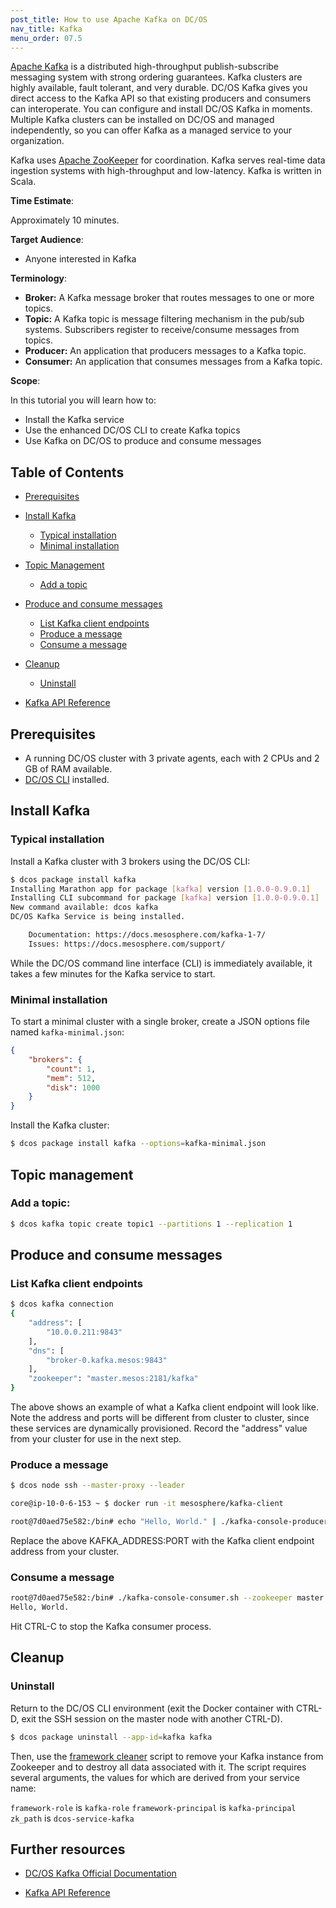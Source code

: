 ```yaml
---
post_title: How to use Apache Kafka on DC/OS
nav_title: Kafka
menu_order: 07.5
---
```


[Apache Kafka](https://kafka.apache.org/) is a distributed high-throughput publish-subscribe messaging system with strong ordering guarantees. Kafka clusters are highly available, fault tolerant, and very durable. DC/OS Kafka gives you direct access to the Kafka API so that existing producers and consumers can interoperate. You can configure and install DC/OS Kafka in moments. Multiple Kafka clusters can be installed on DC/OS and managed independently, so you can offer Kafka as a managed service to your organization.

Kafka uses [Apache ZooKeeper](https://zookeeper.apache.org/) for coordination. Kafka serves real-time data ingestion systems with high-throughput and low-latency. Kafka is written in Scala.

**Time Estimate**:

Approximately 10 minutes.

**Target Audience**:

- Anyone interested in Kafka

**Terminology**:

- **Broker:** A Kafka message broker that routes messages to one or more topics.
- **Topic:** A Kafka topic is message filtering mechanism in the pub/sub systems. Subscribers register to receive/consume messages from topics.
- **Producer:** An application that producers messages to a Kafka topic.
- **Consumer:** An application that consumes messages from a Kafka topic.

**Scope**:

In this tutorial you will learn how to:
* Install the Kafka service
* Use the enhanced DC/OS CLI to create Kafka topics
* Use Kafka on DC/OS to produce and consume messages

## Table of Contents

  * [Prerequisites](#prerequisites)
  * [Install Kafka](#install-kafka)

    * [Typical installation](#typical-installation)
    * [Minimal installation](#minimal-installation)

  * [Topic Management](#topic-management)

     * [Add a topic](#add-a-topic)

  * [Produce and consume messages](#produce-and-consume-messages)

     * [List Kafka client endpoints](#list-kafka-client-endpoints)
     * [Produce a message](#produce-a-message)
     * [Consume a message](#consume-a-message)

  * [Cleanup](#cleanup)

     * [Uninstall](#uninstall)

  * [Kafka API Reference](#api-reference)

## Prerequisites

- A running DC/OS cluster with 3 private agents, each with 2 CPUs and 2 GB of RAM available.
- [DC/OS CLI](/docs/1.8/usage/cli/install/) installed.

## Install Kafka

### Typical installation

Install a Kafka cluster with 3 brokers using the DC/OS CLI:

```bash
$ dcos package install kafka
Installing Marathon app for package [kafka] version [1.0.0-0.9.0.1]
Installing CLI subcommand for package [kafka] version [1.0.0-0.9.0.1]
New command available: dcos kafka
DC/OS Kafka Service is being installed.

	Documentation: https://docs.mesosphere.com/kafka-1-7/
	Issues: https://docs.mesosphere.com/support/
```

While the DC/OS command line interface (CLI) is immediately available, it takes a few minutes for the Kafka service to start.

### Minimal installation

To start a minimal cluster with a single broker, create a JSON options file named `kafka-minimal.json`:
```json
{
    "brokers": {
        "count": 1,
        "mem": 512,
        "disk": 1000
    }
}
```
Install the Kafka cluster:
```bash
$ dcos package install kafka --options=kafka-minimal.json
```

## Topic management

### Add a topic:
```bash
$ dcos kafka topic create topic1 --partitions 1 --replication 1
```

## Produce and consume messages

### List Kafka client endpoints
```bash
$ dcos kafka connection
{
    "address": [
        "10.0.0.211:9843"
    ],
    "dns": [
        "broker-0.kafka.mesos:9843"
    ],
    "zookeeper": "master.mesos:2181/kafka"
}
```

The above shows an example of what a Kafka client endpoint will look like. Note the address and ports
will be different from cluster to cluster, since these services are dynamically provisioned. Record the
"address" value from your cluster for use in the next step.

### Produce a message
```bash
$ dcos node ssh --master-proxy --leader

core@ip-10-0-6-153 ~ $ docker run -it mesosphere/kafka-client

root@7d0aed75e582:/bin# echo "Hello, World." | ./kafka-console-producer.sh --broker-list KAFKA_ADDRESS:PORT --topic topic1
```

Replace the above KAFKA_ADDRESS:PORT with the Kafka client endpoint address from your cluster.

### Consume a message
```bash
root@7d0aed75e582:/bin# ./kafka-console-consumer.sh --zookeeper master.mesos:2181/kafka --topic topic1 --from-beginning
Hello, World.
```

Hit CTRL-C to stop the Kafka consumer process.

## Cleanup

### Uninstall

Return to the DC/OS CLI environment (exit the Docker container with CTRL-D, exit the SSH session on the master node with
another CTRL-D).

```bash
$ dcos package uninstall --app-id=kafka kafka
```

Then, use the [framework cleaner](/docs/1.8/usage/managing-services/uninstall/#framework-cleaner) script to remove your Kafka instance from Zookeeper and to destroy all data associated with it. The script requires several arguments, the values for which are derived from your service name:

`framework-role` is `kafka-role`
`framework-principal` is `kafka-principal`
`zk_path` is `dcos-service-kafka`

## Further resources

- [DC/OS Kafka Official Documentation](http://docs.mesosphere.com/usage/service-guides/kafka)

- <a name=api-reference></a>[Kafka API Reference](https://kafka.apache.org/documentation.html)
